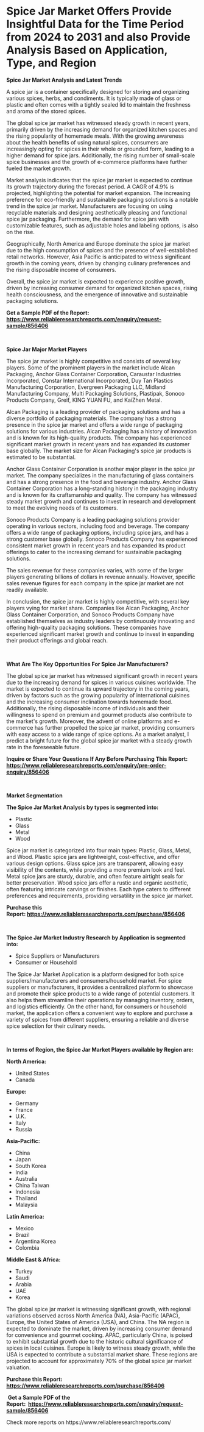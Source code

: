 <p><h1>Spice Jar Market Offers Provide Insightful Data for the Time Period from 2024 to 2031 and also Provide Analysis Based on Application, Type, and Region</h1></p><p><strong>Spice Jar Market Analysis and Latest Trends</strong></p>
<p><p>A spice jar is a container specifically designed for storing and organizing various spices, herbs, and condiments. It is typically made of glass or plastic and often comes with a tightly sealed lid to maintain the freshness and aroma of the stored spices.</p><p>The global spice jar market has witnessed steady growth in recent years, primarily driven by the increasing demand for organized kitchen spaces and the rising popularity of homemade meals. With the growing awareness about the health benefits of using natural spices, consumers are increasingly opting for spices in their whole or grounded form, leading to a higher demand for spice jars. Additionally, the rising number of small-scale spice businesses and the growth of e-commerce platforms have further fueled the market growth.</p><p>Market analysis indicates that the spice jar market is expected to continue its growth trajectory during the forecast period. A CAGR of 4.9% is projected, highlighting the potential for market expansion. The increasing preference for eco-friendly and sustainable packaging solutions is a notable trend in the spice jar market. Manufacturers are focusing on using recyclable materials and designing aesthetically pleasing and functional spice jar packaging. Furthermore, the demand for spice jars with customizable features, such as adjustable holes and labeling options, is also on the rise.</p><p>Geographically, North America and Europe dominate the spice jar market due to the high consumption of spices and the presence of well-established retail networks. However, Asia Pacific is anticipated to witness significant growth in the coming years, driven by changing culinary preferences and the rising disposable income of consumers.</p><p>Overall, the spice jar market is expected to experience positive growth, driven by increasing consumer demand for organized kitchen spaces, rising health consciousness, and the emergence of innovative and sustainable packaging solutions.</p></p>
<p><strong>Get a Sample PDF of the Report:&nbsp; <a href="https://www.reliableresearchreports.com/enquiry/request-sample/856406">https://www.reliableresearchreports.com/enquiry/request-sample/856406</a></strong></p>
<p>&nbsp;</p>
<p><strong>Spice Jar Major Market Players</strong></p>
<p><p>The spice jar market is highly competitive and consists of several key players. Some of the prominent players in the market include Alcan Packaging, Anchor Glass Container Corporation, Caraustar Industries Incorporated, Constar International Incorporated, Duy Tan Plastics Manufacturing Corporation, Evergreen Packaging LLC, Midland Manufacturing Company, Multi Packaging Solutions, Plastipak, Sonoco Products Company, Greif, KING YUAN FU, and KaiZhen Metal.</p><p>Alcan Packaging is a leading provider of packaging solutions and has a diverse portfolio of packaging materials. The company has a strong presence in the spice jar market and offers a wide range of packaging solutions for various industries. Alcan Packaging has a history of innovation and is known for its high-quality products. The company has experienced significant market growth in recent years and has expanded its customer base globally. The market size for Alcan Packaging's spice jar products is estimated to be substantial.</p><p>Anchor Glass Container Corporation is another major player in the spice jar market. The company specializes in the manufacturing of glass containers and has a strong presence in the food and beverage industry. Anchor Glass Container Corporation has a long-standing history in the packaging industry and is known for its craftsmanship and quality. The company has witnessed steady market growth and continues to invest in research and development to meet the evolving needs of its customers.</p><p>Sonoco Products Company is a leading packaging solutions provider operating in various sectors, including food and beverage. The company offers a wide range of packaging options, including spice jars, and has a strong customer base globally. Sonoco Products Company has experienced consistent market growth in recent years and has expanded its product offerings to cater to the increasing demand for sustainable packaging solutions.</p><p>The sales revenue for these companies varies, with some of the larger players generating billions of dollars in revenue annually. However, specific sales revenue figures for each company in the spice jar market are not readily available.</p><p>In conclusion, the spice jar market is highly competitive, with several key players vying for market share. Companies like Alcan Packaging, Anchor Glass Container Corporation, and Sonoco Products Company have established themselves as industry leaders by continuously innovating and offering high-quality packaging solutions. These companies have experienced significant market growth and continue to invest in expanding their product offerings and global reach.</p></p>
<p>&nbsp;</p>
<p><strong>What Are The Key Opportunities For Spice Jar Manufacturers?</strong></p>
<p><p>The global spice jar market has witnessed significant growth in recent years due to the increasing demand for spices in various cuisines worldwide. The market is expected to continue its upward trajectory in the coming years, driven by factors such as the growing popularity of international cuisines and the increasing consumer inclination towards homemade food. Additionally, the rising disposable income of individuals and their willingness to spend on premium and gourmet products also contribute to the market's growth. Moreover, the advent of online platforms and e-commerce has further propelled the spice jar market, providing consumers with easy access to a wide range of spice options. As a market analyst, I predict a bright future for the global spice jar market with a steady growth rate in the foreseeable future.</p></p>
<p><strong>Inquire or Share Your Questions If Any Before Purchasing This Report: <a href="https://www.reliableresearchreports.com/enquiry/pre-order-enquiry/856406">https://www.reliableresearchreports.com/enquiry/pre-order-enquiry/856406</a></strong></p>
<p>&nbsp;</p>
<p><strong>Market Segmentation</strong></p>
<p><strong>The Spice Jar Market Analysis by types is segmented into:</strong></p>
<p><ul><li>Plastic</li><li>Glass</li><li>Metal</li><li>Wood</li></ul></p>
<p><p>Spice jar market is categorized into four main types: Plastic, Glass, Metal, and Wood. Plastic spice jars are lightweight, cost-effective, and offer various design options. Glass spice jars are transparent, allowing easy visibility of the contents, while providing a more premium look and feel. Metal spice jars are sturdy, durable, and often feature airtight seals for better preservation. Wood spice jars offer a rustic and organic aesthetic, often featuring intricate carvings or finishes. Each type caters to different preferences and requirements, providing versatility in the spice jar market.</p></p>
<p><strong>Purchase this Report:&nbsp;<a href="https://www.reliableresearchreports.com/purchase/856406">https://www.reliableresearchreports.com/purchase/856406</a></strong></p>
<p>&nbsp;</p>
<p><strong>The Spice Jar Market Industry Research by Application is segmented into:</strong></p>
<p><ul><li>Spice Suppliers or Manufacturers</li><li>Consumer or Household</li></ul></p>
<p><p>The Spice Jar Market Application is a platform designed for both spice suppliers/manufacturers and consumers/household market. For spice suppliers or manufacturers, it provides a centralized platform to showcase and promote their spice products to a wide range of potential customers. It also helps them streamline their operations by managing inventory, orders, and logistics efficiently. On the other hand, for consumers or household market, the application offers a convenient way to explore and purchase a variety of spices from different suppliers, ensuring a reliable and diverse spice selection for their culinary needs.</p></p>
<p>&nbsp;</p>
<p><strong>In terms of Region, the Spice Jar Market Players available by Region are:</strong></p>
<p>
    <p> <strong> North America: </strong>
        <ul>
            <li>United States</li>
            <li>Canada</li>
        </ul>
        </p> 
    <p> <strong> Europe: </strong>
        <ul>
            <li>Germany</li>
            <li>France</li>
            <li>U.K.</li>
            <li>Italy</li>
            <li>Russia</li>
        </ul>
        </p> 
    <p> <strong> Asia-Pacific: </strong>
        <ul>
            <li>China</li>
            <li>Japan</li>
            <li>South Korea</li>
            <li>India</li>
            <li>Australia</li>
            <li>China Taiwan</li>
            <li>Indonesia</li>
            <li>Thailand</li>
            <li>Malaysia</li>
        </ul>
        </p> 
    <p> <strong> Latin America: </strong>
        <ul>
            <li>Mexico</li>
            <li>Brazil</li>
            <li>Argentina Korea</li>
            <li>Colombia</li>
        </ul>
        </p> 
    <p> <strong> Middle East & Africa: </strong>
        <ul>
            <li>Turkey</li>
            <li>Saudi</li>
            <li>Arabia</li>
            <li>UAE</li>
            <li>Korea</li>
        </ul>
    </p>
    </p>
<p><p>The global spice jar market is witnessing significant growth, with regional variations observed across North America (NA), Asia-Pacific (APAC), Europe, the United States of America (USA), and China. The NA region is expected to dominate the market, driven by increasing consumer demand for convenience and gourmet cooking. APAC, particularly China, is poised to exhibit substantial growth due to the historic cultural significance of spices in local cuisines. Europe is likely to witness steady growth, while the USA is expected to contribute a substantial market share. These regions are projected to account for approximately 70% of the global spice jar market valuation.</p></p>
<p><strong>Purchase this Report: <a href="https://www.reliableresearchreports.com/purchase/856406">https://www.reliableresearchreports.com/purchase/856406</a></strong></p>
<p>&nbsp;<strong>Get a Sample PDF of the Report:&nbsp;&nbsp;<a href="https://www.reliableresearchreports.com/enquiry/request-sample/856406">https://www.reliableresearchreports.com/enquiry/request-sample/856406</a></strong></p>
<p><strong></strong></p>
<p>Check more reports on https://www.reliableresearchreports.com/</p>